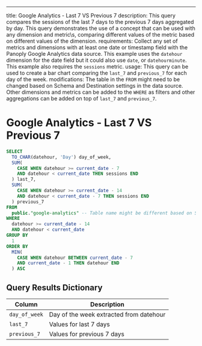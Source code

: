 ---
title: Google Analytics - Last 7 VS Previous 7
description: This query compares the sessions of the last 7 days to the previous 7 days aggregated by day. This query demonstrates the use of a concept that can be used with any dimension and metric\\s, comparing different values of the metric based on different values of the dimension.
requirements: Collect any set of metrics and dimensions with at least one date or timestamp field with the Panoply Google Analytics data source. This example uses the `datehour` dimension for the date field but it could also use `date`, or `datehourminute`. This example also requires the `sessions` metric.
usage: This query can be used to create a bar chart comparing the `last_7` and `previous_7` for each day of the week.
modifications: The table in the `FROM` might need to be changed based on Schema and Destination settings in the data source. Other dimensions and metrics can be added to the `WHERE` as filters and other aggregations can be added on top of `last_7` and `previous_7`.

# Google Analytics - Last 7 VS Previous 7

```sql
SELECT
  TO_CHAR(datehour, 'Day') day_of_week,
  SUM(
    CASE WHEN datehour >= current_date - 7
    AND datehour < current_date THEN sessions END
  ) last_7,
  SUM(
    CASE WHEN datehour >= current_date - 14
    AND datehour < current_date - 7 THEN sessions END
  ) previous_7
FROM
  public."google-analytics" -- Table name might be different based on Schema and Destination settings in the data source
WHERE
  datehour >= current_date - 14
  AND datehour < current_date
GROUP BY
  1
ORDER BY
  MIN(
    CASE WHEN datehour BETWEEN current_date - 7
    AND current_date - 1 THEN datehour END
  ) ASC
```

## Query Results Dictionary
Column | Description
---|---
`day_of_week`| Day of the week extracted from datehour
`last_7`| Values for last 7 days
`previous_7`| Values for previous 7 days
